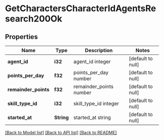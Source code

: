 # GetCharactersCharacterIdAgentsResearch200Ok

## Properties
Name | Type | Description | Notes
------------ | ------------- | ------------- | -------------
**agent_id** | **i32** | agent_id integer | [default to null]
**points_per_day** | **f32** | points_per_day number | [default to null]
**remainder_points** | **f32** | remainder_points number | [default to null]
**skill_type_id** | **i32** | skill_type_id integer | [default to null]
**started_at** | **String** | started_at string | [default to null]

[[Back to Model list]](../README.md#documentation-for-models) [[Back to API list]](../README.md#documentation-for-api-endpoints) [[Back to README]](../README.md)


